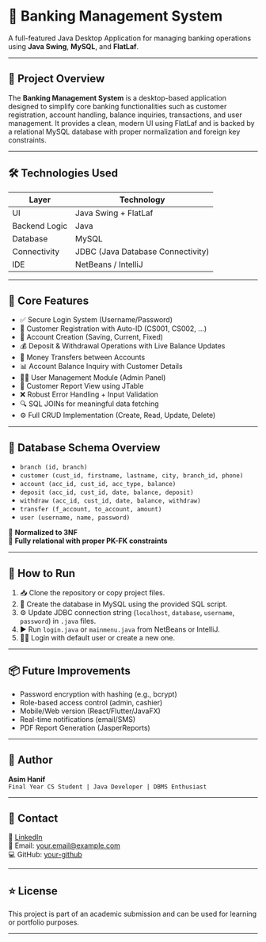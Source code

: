 # 🏦 Banking Management System  
A full-featured Java Desktop Application for managing banking operations using **Java Swing**, **MySQL**, and **FlatLaf**.

---

## 📌 Project Overview

The **Banking Management System** is a desktop-based application designed to simplify core banking functionalities such as customer registration, account handling, balance inquiries, transactions, and user management. It provides a clean, modern UI using FlatLaf and is backed by a relational MySQL database with proper normalization and foreign key constraints.

---

## 🛠️ Technologies Used

| Layer             | Technology         |
|------------------|--------------------|
| UI               | Java Swing + FlatLaf |
| Backend Logic    | Java               |
| Database         | MySQL              |
| Connectivity     | JDBC (Java Database Connectivity) |
| IDE              | NetBeans / IntelliJ |

---

## 🔐 Core Features

- ✅ Secure Login System (Username/Password)
- 👤 Customer Registration with Auto-ID (CS001, CS002, ...)
- 🏦 Account Creation (Saving, Current, Fixed)
- 💰 Deposit & Withdrawal Operations with Live Balance Updates
- 🔁 Money Transfers between Accounts
- 📊 Account Balance Inquiry with Customer Details
- 🧑‍💼 User Management Module (Admin Panel)
- 📄 Customer Report View using JTable
- ❌ Robust Error Handling + Input Validation
- 🔍 SQL JOINs for meaningful data fetching
- ⚙️ Full CRUD Implementation (Create, Read, Update, Delete)

---

## 🧮 Database Schema Overview

- `branch (id, branch)`
- `customer (cust_id, firstname, lastname, city, branch_id, phone)`
- `account (acc_id, cust_id, acc_type, balance)`
- `deposit (acc_id, cust_id, date, balance, deposit)`
- `withdraw (acc_id, cust_id, date, balance, withdraw)`
- `transfer (f_account, to_account, amount)`
- `user (username, name, password)`

🧠 **Normalized to 3NF**  
🔗 **Fully relational with proper PK-FK constraints**

---

## 🧩 How to Run

1. 📥 Clone the repository or copy project files.
2. 🔧 Create the database in MySQL using the provided SQL script.
3. ⚙️ Update JDBC connection string (`localhost`, `database`, `username`, `password`) in `.java` files.
4. ▶️ Run `login.java` or `mainmenu.java` from NetBeans or IntelliJ.
5. 👨‍💻 Login with default user or create a new one.

---

## 📦 Future Improvements

- Password encryption with hashing (e.g., bcrypt)
- Role-based access control (admin, cashier)
- Mobile/Web version (React/Flutter/JavaFX)
- Real-time notifications (email/SMS)
- PDF Report Generation (JasperReports)

---

## 📣 Author

**Asim Hanif**  
`Final Year CS Student | Java Developer | DBMS Enthusiast`

---

## 📧 Contact

💼 [LinkedIn](https://www.linkedin.com/in/masimhanif/)  
📩 Email: your.email@example.com  
💻 GitHub: [your-github](https://github.com/codedbyasim)

---

## ⭐ License

This project is part of an academic submission and can be used for learning or portfolio purposes.

---

